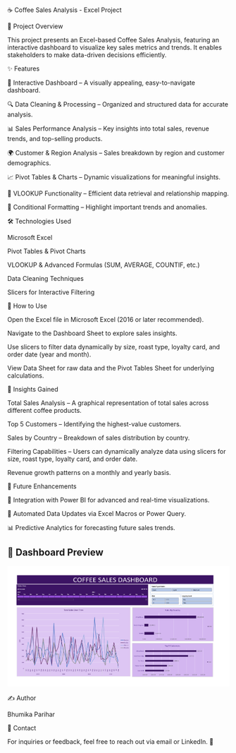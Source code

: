 ☕ Coffee Sales Analysis - Excel Project

📌 Project Overview

This project presents an Excel-based Coffee Sales Analysis, featuring an interactive dashboard to visualize key sales metrics and trends. It enables stakeholders to make data-driven decisions efficiently.

✨ Features

🎨 Interactive Dashboard – A visually appealing, easy-to-navigate dashboard.

🔍 Data Cleaning & Processing – Organized and structured data for accurate analysis.

📊 Sales Performance Analysis – Key insights into total sales, revenue trends, and top-selling products.

🌍 Customer & Region Analysis – Sales breakdown by region and customer demographics.

📈 Pivot Tables & Charts – Dynamic visualizations for meaningful insights.

🔗 VLOOKUP Functionality – Efficient data retrieval and relationship mapping.

🎯 Conditional Formatting – Highlight important trends and anomalies.

🛠 Technologies Used

Microsoft Excel

Pivot Tables & Pivot Charts

VLOOKUP & Advanced Formulas (SUM, AVERAGE, COUNTIF, etc.)

Data Cleaning Techniques

Slicers for Interactive Filtering

📌 How to Use

Open the Excel file in Microsoft Excel (2016 or later recommended).

Navigate to the Dashboard Sheet to explore sales insights.

Use slicers to filter data dynamically by size, roast type, loyalty card, and order date (year and month).

View Data Sheet for raw data and the Pivot Tables Sheet for underlying calculations.

🔎 Insights Gained

Total Sales Analysis – A graphical representation of total sales across different coffee products.

Top 5 Customers – Identifying the highest-value customers.

Sales by Country – Breakdown of sales distribution by country.

Filtering Capabilities – Users can dynamically analyze data using slicers for size, roast type, loyalty card, and order date.

Revenue growth patterns on a monthly and yearly basis.

🚀 Future Enhancements

📌 Integration with Power BI for advanced and real-time visualizations.

🔄 Automated Data Updates via Excel Macros or Power Query.

📊 Predictive Analytics for forecasting future sales trends.

## 📸 Dashboard Preview
![Coffee Sales Dashboard](dashboard.png)

✍️ Author

Bhumika Parihar

📩 Contact

For inquiries or feedback, feel free to reach out via email or LinkedIn. 🚀
